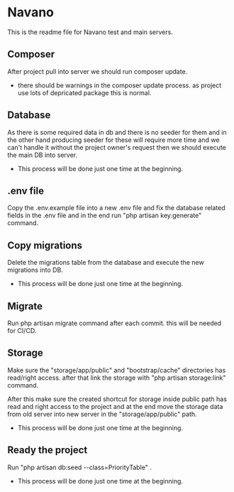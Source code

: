 # Navano
This is the readme file for Navano test and main servers.

## Composer
After project pull into server we should run composer update.

* there should be warnings in the composer update process. as project use lots of depricated package this is normal.

## Database
As there is some required data in db and there is no seeder for them and in the other hand producing seeder for these will require more time and we can't handle it without the project owner's request then we should execute the main DB into server.

* This process will be done just one time at the beginning.

## .env file
Copy the .env.example file into a new .env file and fix the database related fields in the .env file and in the end run "php artisan key:generate" command.

## Copy migrations
Delete the migrations table from the database and execute the new migrations into DB.

* This process will be done just one time at the beginning.

## Migrate
Run php artisan migrate command after each commit. this will be needed for CI/CD.

## Storage
Make sure the "storage/app/public" and "bootstrap/cache" directories has read/right access. after that link the storage with "php artisan storage:link" command.

After this make sure the created shortcut for storage inside public path has read and right access to the project and at the end move the storage data from old server into new server in the "storage/app/public" path.

* This process will be done just one time at the beginning.

## Ready the project
Run "php artisan db:seed --class=PriorityTable" .

* This process will be done just one time at the beginning.
